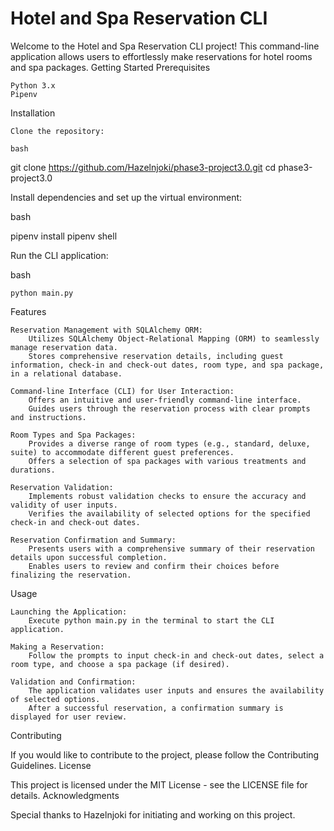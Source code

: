 # Hotel and Spa Reservation CLI

Welcome to the Hotel and Spa Reservation CLI project! This command-line application allows users to effortlessly make reservations for hotel rooms and spa packages.
Getting Started
Prerequisites

    Python 3.x
    Pipenv

Installation

    Clone the repository:

    bash

git clone https://github.com/Hazelnjoki/phase3-project3.0.git
cd phase3-project3.0

Install dependencies and set up the virtual environment:

bash

pipenv install
pipenv shell

Run the CLI application:

bash

    python main.py

Features

    Reservation Management with SQLAlchemy ORM:
        Utilizes SQLAlchemy Object-Relational Mapping (ORM) to seamlessly manage reservation data.
        Stores comprehensive reservation details, including guest information, check-in and check-out dates, room type, and spa package, in a relational database.

    Command-line Interface (CLI) for User Interaction:
        Offers an intuitive and user-friendly command-line interface.
        Guides users through the reservation process with clear prompts and instructions.

    Room Types and Spa Packages:
        Provides a diverse range of room types (e.g., standard, deluxe, suite) to accommodate different guest preferences.
        Offers a selection of spa packages with various treatments and durations.

    Reservation Validation:
        Implements robust validation checks to ensure the accuracy and validity of user inputs.
        Verifies the availability of selected options for the specified check-in and check-out dates.

    Reservation Confirmation and Summary:
        Presents users with a comprehensive summary of their reservation details upon successful completion.
        Enables users to review and confirm their choices before finalizing the reservation.

Usage

    Launching the Application:
        Execute python main.py in the terminal to start the CLI application.

    Making a Reservation:
        Follow the prompts to input check-in and check-out dates, select a room type, and choose a spa package (if desired).

    Validation and Confirmation:
        The application validates user inputs and ensures the availability of selected options.
        After a successful reservation, a confirmation summary is displayed for user review.

Contributing

If you would like to contribute to the project, please follow the Contributing Guidelines.
License

This project is licensed under the MIT License - see the LICENSE file for details.
Acknowledgments

Special thanks to Hazelnjoki for initiating and working on this project.